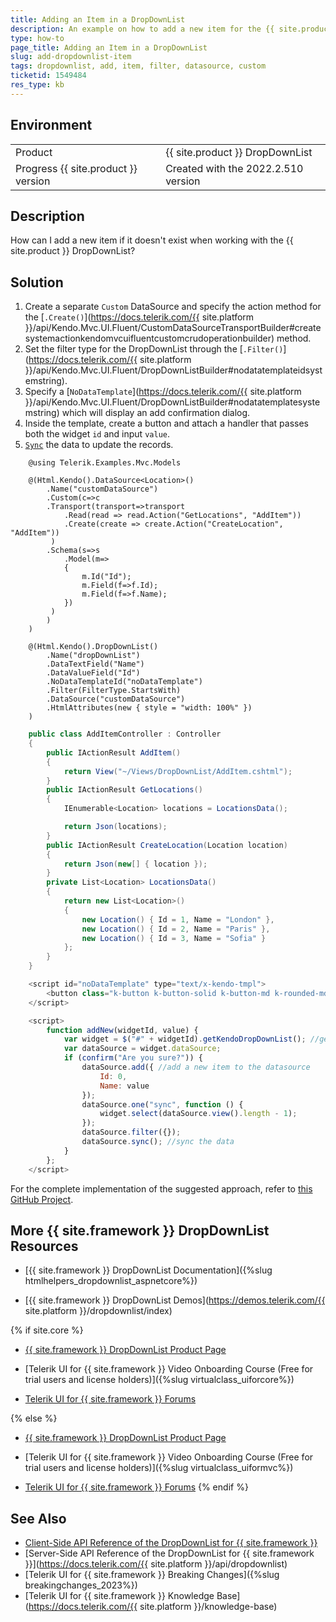 ```yaml
---
title: Adding an Item in a DropDownList
description: An example on how to add a new item for the {{ site.product }} DropDownList.
type: how-to
page_title: Adding an Item in a DropDownList
slug: add-dropdownlist-item
tags: dropdownlist, add, item, filter, datasource, custom
ticketid: 1549484
res_type: kb
---
```


## Environment

<table>
 <tr>
  <td>Product</td>
  <td>{{ site.product }} DropDownList</td>
 </tr>
 <tr>
  <td>Progress {{ site.product }} version</td>
  <td>Created with the 2022.2.510 version</td>
 </tr>
</table>

## Description

How can I add a new item if it doesn't exist when working with the {{ site.product }} DropDownList?

## Solution

1. Create a separate `Custom` DataSource and specify the action method for the [`.Create()`](https://docs.telerik.com/{{ site.platform }}/api/Kendo.Mvc.UI.Fluent/CustomDataSourceTransportBuilder#createsystemactionkendomvcuifluentcustomcrudoperationbuilder) method.
1. Set the filter type for the DropDownList through the [`.Filter()`](https://docs.telerik.com/{{ site.platform }}/api/Kendo.Mvc.UI.Fluent/DropDownListBuilder#nodatatemplateidsystemstring).
1. Specify a [`NoDataTemplate`](https://docs.telerik.com/{{ site.platform }}/api/Kendo.Mvc.UI.Fluent/DropDownListBuilder#nodatatemplatesystemstring) which will display an add confirmation dialog. 
1. Inside the template, create a button and attach a handler that passes both the widget `id` and input `value`.
1. [`Sync`](https://docs.telerik.com/kendo-ui/api/javascript/data/datasource/events/sync) the data to update the records.

```Index.cshtml
    @using Telerik.Examples.Mvc.Models

    @(Html.Kendo().DataSource<Location>()
        .Name("customDataSource")
        .Custom(c=>c
        .Transport(transport=>transport
            .Read(read => read.Action("GetLocations", "AddItem"))
            .Create(create => create.Action("CreateLocation", "AddItem"))
         )
        .Schema(s=>s
            .Model(m=>
            {
                m.Id("Id");
                m.Field(f=>f.Id);
                m.Field(f=>f.Name);
            })
         )
        )
    )

    @(Html.Kendo().DropDownList()
        .Name("dropDownList")
        .DataTextField("Name")
        .DataValueField("Id")
        .NoDataTemplateId("noDataTemplate")
        .Filter(FilterType.StartsWith)
        .DataSource("customDataSource")
        .HtmlAttributes(new { style = "width: 100%" })
    )
```
```Controller.cs
    public class AddItemController : Controller
    {
        public IActionResult AddItem()
        {
            return View("~/Views/DropDownList/AddItem.cshtml");
        }
        public IActionResult GetLocations()
        {
            IEnumerable<Location> locations = LocationsData();

            return Json(locations);
        }
        public IActionResult CreateLocation(Location location)
        {
            return Json(new[] { location });
        }
        private List<Location> LocationsData()
        {
            return new List<Location>()
            {
                new Location() { Id = 1, Name = "London" },
                new Location() { Id = 2, Name = "Paris" },
                new Location() { Id = 3, Name = "Sofia" }
            };
        }
    }
```
```Script.js
    <script id="noDataTemplate" type="text/x-kendo-tmpl">
        <button class="k-button k-button-solid k-button-md k-rounded-md k-button-solid-base" onclick="addNew('#: instance.element[0].   id #', '#: instance.filterInput.val() #')">Add new item</button>
    </script>

    <script>
        function addNew(widgetId, value) {
            var widget = $("#" + widgetId).getKendoDropDownList(); //get the reference of the dropdownlist
            var dataSource = widget.dataSource;
            if (confirm("Are you sure?")) {
                dataSource.add({ //add a new item to the datasource
                    Id: 0,
                    Name: value
                });
                dataSource.one("sync", function () {
                    widget.select(dataSource.view().length - 1);
                });
                dataSource.filter({});
                dataSource.sync(); //sync the data
            }
        };
    </script> 
```

For the complete implementation of the suggested approach, refer to [this GitHub Project](https://github.com/telerik/ui-for-aspnet-core-examples/blob/master/Telerik.Examples.Mvc/Telerik.Examples.Mvc/Views/DropDownList/AddItem.cshtml).

## More {{ site.framework }} DropDownList Resources

* [{{ site.framework }} DropDownList Documentation]({%slug htmlhelpers_dropdownlist_aspnetcore%})

* [{{ site.framework }} DropDownList Demos](https://demos.telerik.com/{{ site.platform }}/dropdownlist/index)

{% if site.core %}
* [{{ site.framework }} DropDownList Product Page](https://www.telerik.com/aspnet-core-ui/dropdownlist)

* [Telerik UI for {{ site.framework }} Video Onboarding Course (Free for trial users and license holders)]({%slug virtualclass_uiforcore%})

* [Telerik UI for {{ site.framework }} Forums](https://www.telerik.com/forums/aspnet-core-ui)

{% else %}
* [{{ site.framework }} DropDownList Product Page](https://www.telerik.com/aspnet-mvc/grid)

* [Telerik UI for {{ site.framework }} Video Onboarding Course (Free for trial users and license holders)]({%slug virtualclass_uiformvc%})

* [Telerik UI for {{ site.framework }} Forums](https://www.telerik.com/forums/aspnet-mvc)
{% endif %}

## See Also

* [Client-Side API Reference of the DropDownList for {{ site.framework }}](https://docs.telerik.com/kendo-ui/api/javascript/ui/dropdownlist)
* [Server-Side API Reference of the DropDownList for {{ site.framework }}](https://docs.telerik.com/{{ site.platform }}/api/dropdownlist)
* [Telerik UI for {{ site.framework }} Breaking Changes]({%slug breakingchanges_2023%})
* [Telerik UI for {{ site.framework }} Knowledge Base](https://docs.telerik.com/{{ site.platform }}/knowledge-base)
